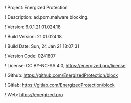 ! Project: Energized Protection

! Description: ad.porn.malware blocking.

! Version: 6.0.1.21.01.024.18

! Build Version: 21.01.024.18

! Build Date: Sun, 24 Jan 21 18:07:31

! Version Code: 0241807

! License: CC BY-NC-SA 4.0, https://energized.pro/license

! Github: https://github.com/EnergizedProtection/block

! Gitlab: https://gitlab.com/EnergizedProtection/block


! Web: https://energized.pro
